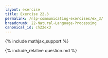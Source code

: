 ```yaml
---
layout: exercise
title: Exercise 22.3
permalink: /nlp-communicating-exercises/ex_3/
breadcrumb: 22-Natural-Language-Processing
canonical_id: ch22ex3
---
```


{% include mathjax_support %}
<div id="hiddden">{% include_relative question.md %}</div>